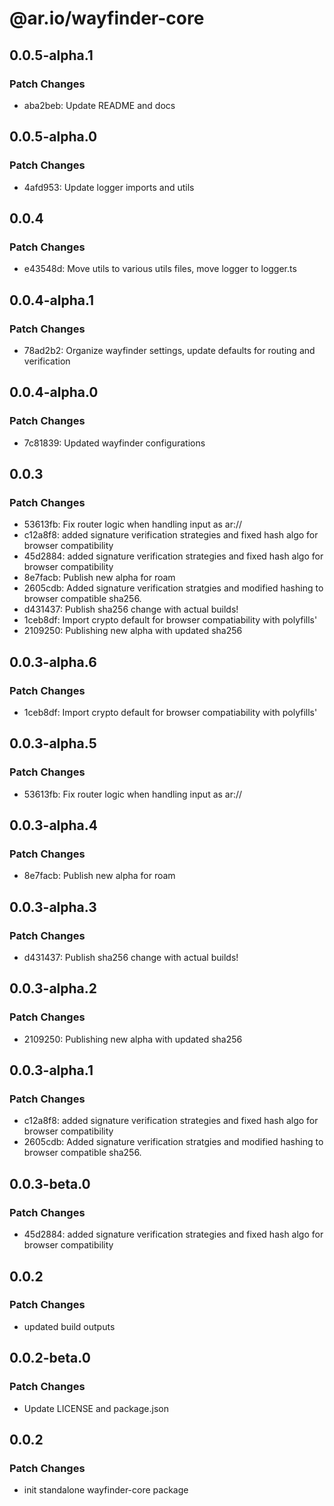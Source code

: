 # @ar.io/wayfinder-core

## 0.0.5-alpha.1

### Patch Changes

- aba2beb: Update README and docs

## 0.0.5-alpha.0

### Patch Changes

- 4afd953: Update logger imports and utils

## 0.0.4

### Patch Changes

- e43548d: Move utils to various utils files, move logger to logger.ts

## 0.0.4-alpha.1

### Patch Changes

- 78ad2b2: Organize wayfinder settings, update defaults for routing and verification

## 0.0.4-alpha.0

### Patch Changes

- 7c81839: Updated wayfinder configurations

## 0.0.3

### Patch Changes

- 53613fb: Fix router logic when handling input as ar://
- c12a8f8: added signature verification strategies and fixed hash algo for browser compatibility
- 45d2884: added signature verification strategies and fixed hash algo for browser compatibility
- 8e7facb: Publish new alpha for roam
- 2605cdb: Added signature verification stratgies and modified hashing to browser compatible sha256.
- d431437: Publish sha256 change with actual builds!
- 1ceb8df: Import crypto default for browser compatiability with polyfills'
- 2109250: Publishing new alpha with updated sha256

## 0.0.3-alpha.6

### Patch Changes

- 1ceb8df: Import crypto default for browser compatiability with polyfills'

## 0.0.3-alpha.5

### Patch Changes

- 53613fb: Fix router logic when handling input as ar://

## 0.0.3-alpha.4

### Patch Changes

- 8e7facb: Publish new alpha for roam

## 0.0.3-alpha.3

### Patch Changes

- d431437: Publish sha256 change with actual builds!

## 0.0.3-alpha.2

### Patch Changes

- 2109250: Publishing new alpha with updated sha256

## 0.0.3-alpha.1

### Patch Changes

- c12a8f8: added signature verification strategies and fixed hash algo for browser compatibility
- 2605cdb: Added signature verification stratgies and modified hashing to browser compatible sha256.

## 0.0.3-beta.0

### Patch Changes

- 45d2884: added signature verification strategies and fixed hash algo for browser compatibility

## 0.0.2

### Patch Changes

- updated build outputs

## 0.0.2-beta.0

### Patch Changes

- Update LICENSE and package.json

## 0.0.2

### Patch Changes

- init standalone wayfinder-core package
